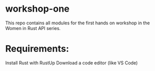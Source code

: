 # workshop-one

This repo contains all modules for the first hands on workshop in the Women in Rust API series.

# Requirements:

Install Rust with RustUp
Download a code editor (like VS Code)

